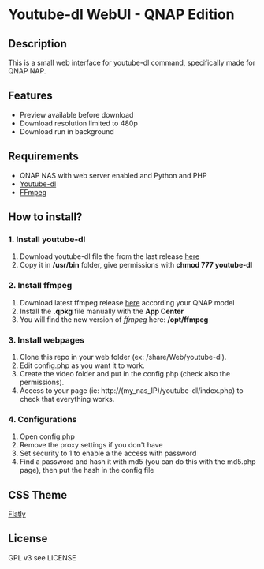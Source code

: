 # Youtube-dl WebUI - QNAP Edition

## Description
This is a small web interface for youtube-dl command, specifically made for QNAP NAP.

## Features
- Preview available before download
- Download resolution limited to 480p
- Download run in background

## Requirements
- QNAP NAS with web server enabled and Python and PHP
- [Youtube-dl](https://github.com/rg3/youtube-dl)
- [FFmpeg](https://www.qnapclub.eu/en/qpkg/379)

## How to install?
### 1. Install youtube-dl
1. Download youtube-dl file the from the last release [here](https://github.com/ytdl-org/youtube-dl/releases/) 
2. Copy it in **/usr/bin** folder, give permissions with **chmod 777 youtube-dl**

### 2. Install ffmpeg
1. Download latest ffmpeg release [here](https://www.qnapclub.eu/en/qpkg/379) according your QNAP model
2. Install the **.qpkg** file manually with the **App Center**
3. You will find the new version of *ffmpeg* here: **/opt/ffmpeg**

### 3. Install webpages
1. Clone this repo in your web folder (ex: /share/Web/youtube-dl).
2. Edit config.php as you want it to work.
3. Create the video folder and put in the config.php (check also the permissions).
4. Access to your page (ie: http://(my_nas_IP)/youtube-dl/index.php) to check that everything works.

### 4. Configurations
1. Open config.php
2. Remove the proxy settings if you don't have
3. Set security to 1 to enable a the access with password
4. Find a password and hash it with md5 (you can do this with the md5.php page), then put the hash in the config file

## CSS Theme
[Flatly](http://bootswatch.com/flatly/)

## License
GPL v3 see LICENSE
